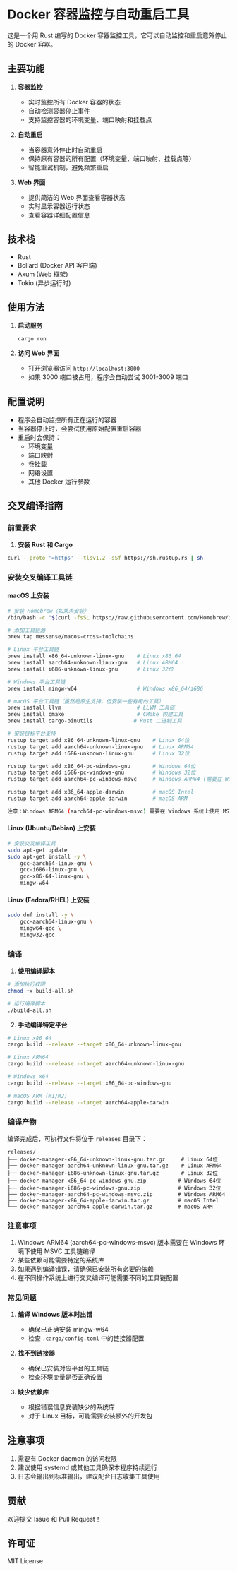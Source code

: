 # Docker 容器监控与自动重启工具

这是一个用 Rust 编写的 Docker 容器监控工具，它可以自动监控和重启意外停止的 Docker 容器。

## 主要功能

1. **容器监控**
   - 实时监控所有 Docker 容器的状态
   - 自动检测容器停止事件
   - 支持监控容器的环境变量、端口映射和挂载点

2. **自动重启**
   - 当容器意外停止时自动重启
   - 保持原有容器的所有配置（环境变量、端口映射、挂载点等）
   - 智能重试机制，避免频繁重启

3. **Web 界面**
   - 提供简洁的 Web 界面查看容器状态
   - 实时显示容器运行状态
   - 查看容器详细配置信息

## 技术栈

- Rust
- Bollard (Docker API 客户端)
- Axum (Web 框架)
- Tokio (异步运行时)

## 使用方法

1. **启动服务**
   ```bash
   cargo run
   ```

2. **访问 Web 界面**
   - 打开浏览器访问 `http://localhost:3000`
   - 如果 3000 端口被占用，程序会自动尝试 3001-3009 端口

## 配置说明

- 程序会自动监控所有正在运行的容器
- 当容器停止时，会尝试使用原始配置重启容器
- 重启时会保持：
  - 环境变量
  - 端口映射
  - 卷挂载
  - 网络设置
  - 其他 Docker 运行参数

## 交叉编译指南

### 前置要求

1. **安装 Rust 和 Cargo**
```bash
curl --proto '=https' --tlsv1.2 -sSf https://sh.rustup.rs | sh
```

### 安装交叉编译工具链

#### macOS 上安装
```bash
# 安装 Homebrew（如果未安装）
/bin/bash -c "$(curl -fsSL https://raw.githubusercontent.com/Homebrew/install/HEAD/install.sh)"

# 添加工具链源
brew tap messense/macos-cross-toolchains

# Linux 平台工具链
brew install x86_64-unknown-linux-gnu    # Linux x86_64
brew install aarch64-unknown-linux-gnu   # Linux ARM64
brew install i686-unknown-linux-gnu      # Linux 32位

# Windows 平台工具链
brew install mingw-w64                   # Windows x86_64/i686

# macOS 平台工具链（虽然是原生支持，但安装一些有用的工具）
brew install llvm                        # LLVM 工具链
brew install cmake                       # CMake 构建工具
brew install cargo-binutils             # Rust 二进制工具

# 安装目标平台支持
rustup target add x86_64-unknown-linux-gnu    # Linux 64位
rustup target add aarch64-unknown-linux-gnu   # Linux ARM64
rustup target add i686-unknown-linux-gnu      # Linux 32位

rustup target add x86_64-pc-windows-gnu       # Windows 64位
rustup target add i686-pc-windows-gnu         # Windows 32位
rustup target add aarch64-pc-windows-msvc     # Windows ARM64 (需要在 Windows 上编译)

rustup target add x86_64-apple-darwin         # macOS Intel
rustup target add aarch64-apple-darwin        # macOS ARM

注意：Windows ARM64 (aarch64-pc-windows-msvc) 需要在 Windows 系统上使用 MSVC 工具链编译
```

#### Linux (Ubuntu/Debian) 上安装
```bash
# 安装交叉编译工具
sudo apt-get update
sudo apt-get install -y \
    gcc-aarch64-linux-gnu \
    gcc-i686-linux-gnu \
    gcc-x86-64-linux-gnu \
    mingw-w64
```

#### Linux (Fedora/RHEL) 上安装
```bash
sudo dnf install -y \
    gcc-aarch64-linux-gnu \
    mingw64-gcc \
    mingw32-gcc
```

### 编译

1. **使用编译脚本**
```bash
# 添加执行权限
chmod +x build-all.sh

# 运行编译脚本
./build-all.sh
```

2. **手动编译特定平台**
```bash
# Linux x86_64
cargo build --release --target x86_64-unknown-linux-gnu

# Linux ARM64
cargo build --release --target aarch64-unknown-linux-gnu

# Windows x64
cargo build --release --target x86_64-pc-windows-gnu

# macOS ARM (M1/M2)
cargo build --release --target aarch64-apple-darwin
```

### 编译产物

编译完成后，可执行文件将位于 `releases` 目录下：

```
releases/
├── docker-manager-x86_64-unknown-linux-gnu.tar.gz     # Linux 64位
├── docker-manager-aarch64-unknown-linux-gnu.tar.gz    # Linux ARM64
├── docker-manager-i686-unknown-linux-gnu.tar.gz       # Linux 32位
├── docker-manager-x86_64-pc-windows-gnu.zip          # Windows 64位
├── docker-manager-i686-pc-windows-gnu.zip            # Windows 32位
├── docker-manager-aarch64-pc-windows-msvc.zip        # Windows ARM64
├── docker-manager-x86_64-apple-darwin.tar.gz         # macOS Intel
└── docker-manager-aarch64-apple-darwin.tar.gz        # macOS ARM
```

### 注意事项

1. Windows ARM64 (aarch64-pc-windows-msvc) 版本需要在 Windows 环境下使用 MSVC 工具链编译
2. 某些依赖可能需要特定的系统库
3. 如果遇到编译错误，请确保已安装所有必要的依赖
4. 在不同操作系统上进行交叉编译可能需要不同的工具链配置

### 常见问题

1. **编译 Windows 版本时出错**
   - 确保已正确安装 mingw-w64
   - 检查 `.cargo/config.toml` 中的链接器配置

2. **找不到链接器**
   - 确保已安装对应平台的工具链
   - 检查环境变量是否正确设置

3. **缺少依赖库**
   - 根据错误信息安装缺少的系统库
   - 对于 Linux 目标，可能需要安装额外的开发包

## 注意事项

1. 需要有 Docker daemon 的访问权限
2. 建议使用 systemd 或其他工具确保本程序持续运行
3. 日志会输出到标准输出，建议配合日志收集工具使用

## 贡献

欢迎提交 Issue 和 Pull Request！

## 许可证

MIT License
